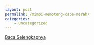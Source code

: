 ```yaml
---
layout: post
permalink: /mimpi-memotong-cabe-merah/
categories:
    - Uncategorized
---
```


[Baca Selengkapnya](/03)